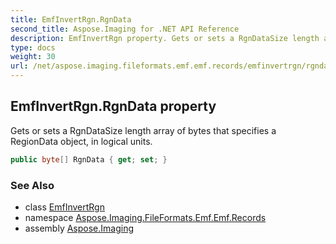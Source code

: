 ```yaml
---
title: EmfInvertRgn.RgnData
second_title: Aspose.Imaging for .NET API Reference
description: EmfInvertRgn property. Gets or sets a RgnDataSize length array of bytes that specifies a RegionData object in logical units
type: docs
weight: 30
url: /net/aspose.imaging.fileformats.emf.emf.records/emfinvertrgn/rgndata/
---
```

## EmfInvertRgn.RgnData property

Gets or sets a RgnDataSize length array of bytes that specifies a RegionData object, in logical units.

```csharp
public byte[] RgnData { get; set; }
```

### See Also

* class [EmfInvertRgn](../)
* namespace [Aspose.Imaging.FileFormats.Emf.Emf.Records](../../emfinvertrgn/)
* assembly [Aspose.Imaging](../../../)


